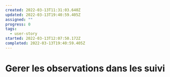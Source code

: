 ```yaml
---
created: 2022-03-13T11:31:03.640Z
updated: 2022-03-13T19:40:59.405Z
assigned: ""
progress: 0
tags:
  - user-story
started: 2022-03-13T12:07:50.172Z
completed: 2022-03-13T19:40:59.405Z
---
```


# Gerer les observations dans les suivi
